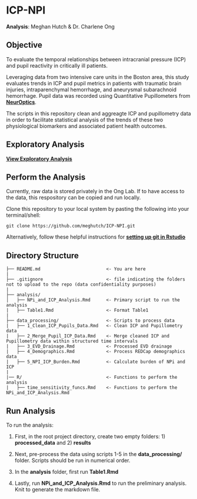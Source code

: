 # ICP-NPI
**Analysis**: Meghan Hutch & Dr. Charlene Ong

## Objective
To evaluate the temporal relationships between intracranial pressure (ICP) and pupil reactivity in critically ill patients. 

Leveraging data from two intensive care units in the Boston area, this study evaluates trends in ICP and pupil metrics in patients with traumatic brain injuries, intraparenchymal hemorrhage, and aneurysmal subarachnoid hemorrhage. Pupil data was recorded using Quantitative Pupillometers from **[NeurOptics](https://neuroptics.com/)**.

The scripts in this repository clean and aggreagte ICP and pupillometry data in order to facilitate statistical analysis of the trends of these two physiological biomarkers and associated patient health outcomes.

## Exploratory Analysis

**[View Exploratory Analysis](https://meghutch.github.io/ICP-NPi/NPi_and_ICP_Analysis.html)**

## Perform the Analysis

Currently, raw data is stored privately in the Ong Lab. If to have access to the data, this respository can be copied and run locally. 

Clone this repository to your local system by pasting the following into your terminal/shell:

````
git clone https://github.com/meghutch/ICP-NPI.git
````

Alternatively, follow these helpful instructions for **[setting up git in Rstudio](https://gge-ucd.github.io/R-DAVIS/setting_up_git.html)**

## Directory Structure

```
├── README.md                         <- You are here
|
├── .gitignore                        <- file indicating the folders not to upload to the repo (data confidentiality purposes)
|
├── analysis/
│   ├── NPi_and_ICP_Analysis.Rmd      <- Primary script to run the analysis
|   ├── Table1.Rmd                    <- Format Table1
|
├── data_processing/                  <- Scripts to process data
|   ├── 1_Clean_ICP_Pupils_Data.Rmd   <- Clean ICP and Pupillometry data
|   ├── 2_Merge_Pupil_ICP_Data.Rmd    <- Merge cleaned ICP and Pupillometry data within structured time intervals
|   ├── 3_EVD_Drainage.Rmd            <- Processed EVD drainage
|   ├── 4_Demographics.Rmd            <- Process REDCap demographics data
|   ├── 5_NPI_ICP_Burden.Rmd          <- Calculate burden of NPi and ICP
|
|── R/                                <- Functions to perform the analysis
|   ├── time_sensitivity_funcs.Rmd    <- Functions to perform the NPi_and_ICP_Analysis.Rmd

```

## Run Analysis

To run the analysis: 

1. First, in the root project directory, create two empty folders: 1) **processed_data** and 2) **results**

2. Next, pre-process the data using scripts 1-5 in the **data_processing/** folder. Scripts should be run in numerical order. 

3. In the **analysis** folder, first run **Table1.Rmd**

4. Lastly, run **NPi_and_ICP_Analysis.Rmd** to run the preliminary analysis. Knit to generate the markdown file.
